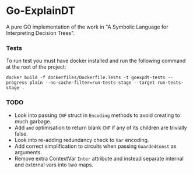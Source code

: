 # Go-ExplainDT
A pure GO implementation of the work in "A Symbolic Language for Interpreting Decision Trees".

### Tests
To run test you must have docker installed and run the following command at
the root of the project:
```
docker build -f dockerfiles/Dockerfile.Tests -t goexpdt-tests --progress plain --no-cache-filter=run-tests-stage --target run-tests-stage .
```

### TODO
- Look into passing `CNF` struct in `Encoding` methods to avoid creating to much
  garbage.
- Add `and` optimisation to return blank `CNF` if any of its children are
  trivially false.
- Look into re-adding redundancy check to `Var` encoding.
- Add correct simplification to circuits when passing `GuardedConst` as
  arguments.
- Remove extra ContextVar `Inter` attribute and instead separate internal and
  external vars into two maps.

